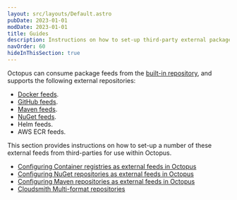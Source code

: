 ```yaml
---
layout: src/layouts/Default.astro
pubDate: 2023-01-01
modDate: 2023-01-01
title: Guides
description: Instructions on how to set-up third-party external package feeds for Octopus to consume for use in deployments and runbooks.
navOrder: 60
hideInThisSection: true
---
```


Octopus can consume package feeds from the [built-in repository](/docs/packaging-applications/package-repositories/built-in-repository), and supports the following external repositories:

 - [Docker feeds](/docs/packaging-applications/package-repositories/docker-registries).
 - [GitHub feeds](/docs/packaging-applications/package-repositories/github-feeds).
 - [Maven feeds](/docs/packaging-applications/package-repositories/maven-feeds).
 - [NuGet feeds](/docs/packaging-applications/package-repositories/nuget-feeds).
 - Helm feeds.
 - AWS ECR feeds.
 
This section provides instructions on how to set-up a number of these external feeds from third-parties for use within Octopus.

- [Configuring Container registries as external feeds in Octopus](/docs/packaging-applications/package-repositories/guides/container-registries)
- [Configuring NuGet repositories as external feeds in Octopus](/docs/packaging-applications/package-repositories/guides/nuget-repositories)
- [Configuring Maven repositories as external feeds in Octopus](/docs/packaging-applications/package-repositories/guides/maven-repositories)
- [Cloudsmith Multi-format repositories](/docs/packaging-applications/package-repositories/guides/cloudsmith-feed)